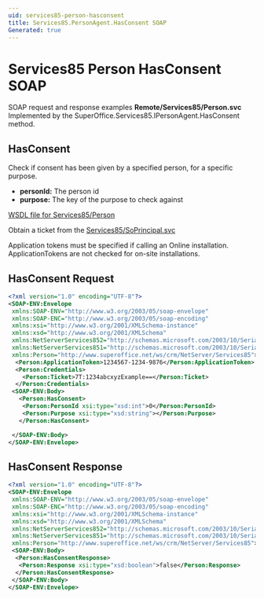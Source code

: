 ```yaml
---
uid: services85-person-hasconsent
title: Services85.PersonAgent.HasConsent SOAP
Generated: true
---
```


# Services85 Person HasConsent SOAP

SOAP request and response examples **Remote/Services85/Person.svc**
Implemented by the <see cref="M:SuperOffice.Services85.IPersonAgent.HasConsent">SuperOffice.Services85.IPersonAgent.HasConsent</see> method.

## HasConsent

Check if consent has been given by a specified person, for a specific purpose.

* **personId:** The person id
* **purpose:** The key of the purpose to check against



[WSDL file for Services85/Person](../Services85-Person.md)

Obtain a ticket from the [Services85/SoPrincipal.svc](../SoPrincipal/index.md)

Application tokens must be specified if calling an Online installation. ApplicationTokens are not checked for on-site installations.

## HasConsent Request

```xml
<?xml version="1.0" encoding="UTF-8"?>
<SOAP-ENV:Envelope
 xmlns:SOAP-ENV="http://www.w3.org/2003/05/soap-envelope"
 xmlns:SOAP-ENC="http://www.w3.org/2003/05/soap-encoding"
 xmlns:xsi="http://www.w3.org/2001/XMLSchema-instance"
 xmlns:xsd="http://www.w3.org/2001/XMLSchema"
 xmlns:NetServerServices852="http://schemas.microsoft.com/2003/10/Serialization/Arrays"
 xmlns:NetServerServices851="http://schemas.microsoft.com/2003/10/Serialization/"
 xmlns:Person="http://www.superoffice.net/ws/crm/NetServer/Services85">
  <Person:ApplicationToken>1234567-1234-9876</Person:ApplicationToken>
  <Person:Credentials>
    <Person:Ticket>7T:1234abcxyzExample==</Person:Ticket>
  </Person:Credentials>
 <SOAP-ENV:Body>
   <Person:HasConsent>
    <Person:PersonId xsi:type="xsd:int">0</Person:PersonId>
    <Person:Purpose xsi:type="xsd:string"></Person:Purpose>
   </Person:HasConsent>

 </SOAP-ENV:Body>
</SOAP-ENV:Envelope>

```


## HasConsent Response

```xml
<?xml version="1.0" encoding="UTF-8"?>
<SOAP-ENV:Envelope
 xmlns:SOAP-ENV="http://www.w3.org/2003/05/soap-envelope"
 xmlns:SOAP-ENC="http://www.w3.org/2003/05/soap-encoding"
 xmlns:xsi="http://www.w3.org/2001/XMLSchema-instance"
 xmlns:xsd="http://www.w3.org/2001/XMLSchema"
 xmlns:NetServerServices852="http://schemas.microsoft.com/2003/10/Serialization/Arrays"
 xmlns:NetServerServices851="http://schemas.microsoft.com/2003/10/Serialization/"
 xmlns:Person="http://www.superoffice.net/ws/crm/NetServer/Services85">
 <SOAP-ENV:Body>
  <Person:HasConsentResponse>
   <Person:Response xsi:type="xsd:boolean">false</Person:Response>
  </Person:HasConsentResponse>
 </SOAP-ENV:Body>
</SOAP-ENV:Envelope>

```

